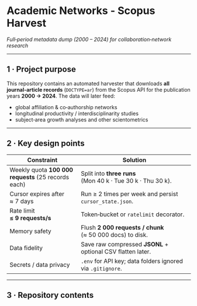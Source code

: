 # Academic Networks - Scopus Harvest

*Full‑period metadata dump (2000 – 2024) for collaboration‑network research*

---

## 1&nbsp;·&nbsp;Project purpose
This repository contains an automated harvester that downloads **all journal‑article
records** (`DOCTYPE=ar`) from the Scopus API for the publication years **2000 → 2024**.
The data will later feed:

* global affiliation & co‑authorship networks  
* longitudinal productivity / interdisciplinarity studies  
* subject‑area growth analyses and other scientometrics

---

## 2&nbsp;·&nbsp;Key design points

| Constraint | Solution |
|------------|----------|
| Weekly quota **100 000 requests** (25 records each) | Split into **three runs** (Mon 40 k · Tue 30 k · Thu 30 k). |
| Cursor expires after ≈ 7 days | Run ≥ 2 times per week and persist `cursor_state.json`. |
| Rate limit **≤ 9 requests/s** | Token‑bucket or `ratelimit` decorator. |
| Memory safety | Flush **2 000 requests / chunk** (≈ 50 000 docs) to disk. |
| Data fidelity | Save raw compressed **JSONL** + optional CSV flatten later. |
| Secrets / data privacy | `.env` for API key; data folders ignored via `.gitignore`. |

---

## 3&nbsp;·&nbsp;Repository contents
